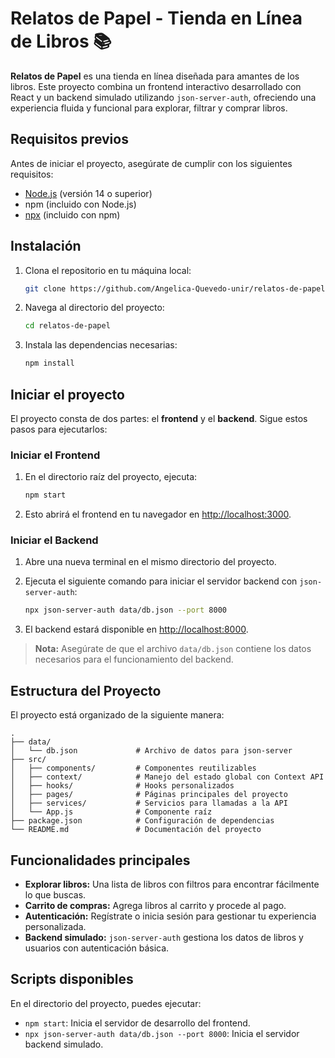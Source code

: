 # Relatos de Papel - Tienda en Línea de Libros 📚

**Relatos de Papel** es una tienda en línea diseñada para amantes de los libros. Este proyecto combina un frontend interactivo desarrollado con React y un backend simulado utilizando `json-server-auth`, ofreciendo una experiencia fluida y funcional para explorar, filtrar y comprar libros.

## Requisitos previos

Antes de iniciar el proyecto, asegúrate de cumplir con los siguientes requisitos:

- [Node.js](https://nodejs.org/) (versión 14 o superior)
- npm (incluido con Node.js)
- [npx](https://www.npmjs.com/package/npx) (incluido con npm)

## Instalación

1. Clona el repositorio en tu máquina local:

   ```bash
   git clone https://github.com/Angelica-Quevedo-unir/relatos-de-papel
   ```

2. Navega al directorio del proyecto:

   ```bash
   cd relatos-de-papel
   ```

3. Instala las dependencias necesarias:

   ```bash
   npm install
   ```

## Iniciar el proyecto

El proyecto consta de dos partes: el **frontend** y el **backend**. Sigue estos pasos para ejecutarlos:

### Iniciar el Frontend

1. En el directorio raíz del proyecto, ejecuta:

   ```bash
   npm start
   ```

2. Esto abrirá el frontend en tu navegador en [http://localhost:3000](http://localhost:3000).

### Iniciar el Backend

1. Abre una nueva terminal en el mismo directorio del proyecto.

2. Ejecuta el siguiente comando para iniciar el servidor backend con `json-server-auth`:

   ```bash
   npx json-server-auth data/db.json --port 8000
   ```

3. El backend estará disponible en [http://localhost:8000](http://localhost:8000).

> **Nota:** Asegúrate de que el archivo `data/db.json` contiene los datos necesarios para el funcionamiento del backend.

## Estructura del Proyecto

El proyecto está organizado de la siguiente manera:

```
.
├── data/
│   └── db.json             # Archivo de datos para json-server
├── src/
│   ├── components/         # Componentes reutilizables
│   ├── context/            # Manejo del estado global con Context API
│   ├── hooks/              # Hooks personalizados
│   ├── pages/              # Páginas principales del proyecto
│   ├── services/           # Servicios para llamadas a la API
│   └── App.js              # Componente raíz
├── package.json            # Configuración de dependencias
└── README.md               # Documentación del proyecto
```

## Funcionalidades principales

- **Explorar libros:** Una lista de libros con filtros para encontrar fácilmente lo que buscas.
- **Carrito de compras:** Agrega libros al carrito y procede al pago.
- **Autenticación:** Regístrate o inicia sesión para gestionar tu experiencia personalizada.
- **Backend simulado:** `json-server-auth` gestiona los datos de libros y usuarios con autenticación básica.

## Scripts disponibles

En el directorio del proyecto, puedes ejecutar:

- `npm start`: Inicia el servidor de desarrollo del frontend.
- `npx json-server-auth data/db.json --port 8000`: Inicia el servidor backend simulado.



